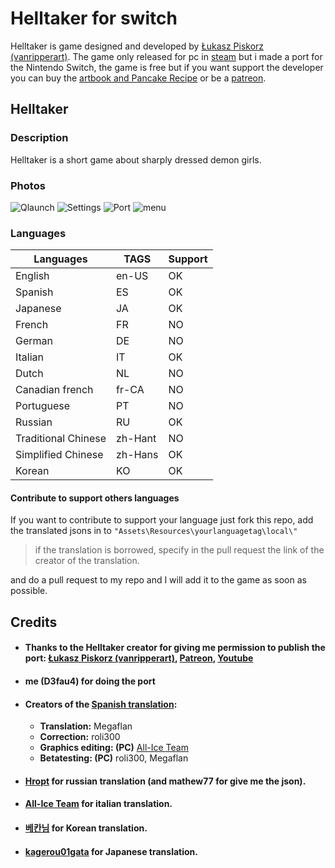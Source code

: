 # Helltaker for switch
Helltaker is game designed and developed by [Łukasz Piskorz (vanripperart)](https://twitter.com/vanripperart).
The game only released for pc in [steam](https://store.steampowered.com/app/1289310/Helltaker/) but i made a port for the Nintendo Switch, the game is free but if you want support the developer you can buy the [artbook and Pancake Recipe](https://store.steampowered.com/app/1298590/Helltaker_Artbook__Pancake_Recipe/) or be a [patreon](https://www.patreon.com/vanripper).
## Helltaker
### Description
Helltaker is a short game about sharply dressed demon girls.
### Photos
![Qlaunch](https://media.discordapp.net/attachments/519986961382113283/724541444169400372/ZfQ7.jpg)
![Settings](https://media.discordapp.net/attachments/519986961382113283/724541445339349042/G8rl.jpg)
![Port](https://media.discordapp.net/attachments/519986961382113283/724541446715342858/AZMR.jpg)
![menu](https://media.discordapp.net/attachments/519986961382113283/724541442143420466/DZxX.jpg)
### Languages
| Languages | TAGS | Support |
| -- | -- | -- |
| English | en-US | OK |
| Spanish | ES | OK |
| Japanese | JA | OK |
| French| FR | NO |
| German | DE | NO |
| Italian | IT | OK |
| Dutch | NL | NO |
| Canadian french | fr-CA | NO |
| Portuguese | PT | NO |
| Russian | RU | OK |
| Traditional Chinese | zh-Hant | NO |
| Simplified Chinese | zh-Hans | OK |
| Korean | KO | OK |

#### Contribute to support others languages
If you want to contribute to support your language just fork this repo, add the translated jsons in to `"Assets\Resources\yourlanguagetag\local\"` 

> if the translation is borrowed, specify in the pull request the link of the creator of the translation.

and do a pull request to my repo and I will add it to the game as soon as possible.

## Credits

* #### Thanks to the Helltaker creator for giving me permission to publish the port: [Łukasz Piskorz (vanripperart)](https://twitter.com/vanripperart), [Patreon](https://www.patreon.com/vanripper), [Youtube](https://www.youtube.com/user/vanripper17)
* #### me (D3fau4) for doing the port
* #### Creators of the [Spanish translation](https://tradusquare.es/ficha.php?helltaker):
	* **Translation:** Megaflan
	* **Correction:** roli300
	* **Graphics editing: (PC)** [All-Ice Team](https://alliceteam.altervista.org/)
	* **Betatesting: (PC)** roli300, Megaflan
* #### [Hropt](https://vgtimes.ru/games/helltaker/files/russianizers/22778-rusifikator-ot-hropt-.html) for russian translation (and mathew77 for give me the json).
* #### [All-Ice Team](https://alliceteam.altervista.org/) for italian translation.
* #### [베칸님](https://tgd.kr/naseongkim/40914696) for Korean translation.
* #### [kagerou01gata](https://steamcommunity.com/app/1289310/discussions/1/4666237625647679747/) for Japanese translation.